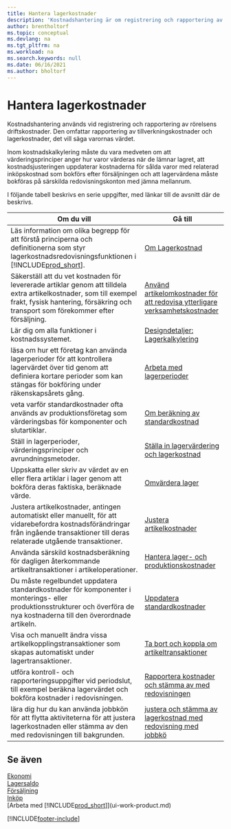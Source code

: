 ```yaml
---
title: Hantera lagerkostnader
description: 'Kostnadshantering är om registrering och rapportering av rörelsens driftskostnader, inklusive rapportering av produktionskostnader och lagerkostnader.'
author: brentholtorf
ms.topic: conceptual
ms.devlang: na
ms.tgt_pltfrm: na
ms.workload: na
ms.search.keywords: null
ms.date: 06/16/2021
ms.author: bholtorf
---
```

# Hantera lagerkostnader
Kostnadshantering används vid registrering och rapportering av rörelsens driftskostnader. Den omfattar rapportering av tillverkningskostnader och lagerkostnader, det vill säga varornas värdet.   

Inom kostnadskalkylering måste du vara medveten om att värderingsprinciper anger hur varor värderas när de lämnar lagret, att kostnadsjusteringen uppdaterar kostnaderna för sålda varor med relaterad inköpskostnad som bokförs efter försäljningen och att lagervärdena måste bokföras på särskilda redovisningskonton med jämna mellanrum.

I följande tabell beskrivs en serie uppgifter, med länkar till de avsnitt där de beskrivs.

|**Om du vill**|**Gå till**|  
|------------|-------------|  
|Läs information om olika begrepp för att förstå principerna och definitionerna som styr lagerkostnadsredovisningsfunktionen i [!INCLUDE[prod_short](includes/prod_short.md)].|[Om Lagerkostnad](finance-learn-about-costing.md)|  
|Säkerställ att du vet kostnaden för levererade artiklar genom att tilldela extra artikelkostnader, som till exempel frakt, fysisk hantering, försäkring och transport som förekommer efter försäljning.|[Använd artikelomkostnader för att redovisa ytterligare verksamhetskostnader](payables-how-assign-item-charges.md)|
|Lär dig om alla funktioner i kostnadssystemet.|[Designdetaljer: Lagerkalkylering](design-details-inventory-costing.md)|
|läsa om hur ett företag kan använda lagerperioder för att kontrollera lagervärdet över tid genom att definiera kortare perioder som kan stängas för bokföring under räkenskapsårets gång.|[Arbeta med lagerperioder](finance-how-to-work-with-inventory-periods.md)|
|veta varför standardkostnader ofta används av produktionsföretag som värderingsbas för komponenter och slutartiklar.|[Om beräkning av standardkostnad](finance-about-calculating-standard-cost.md)|
|Ställ in lagerperioder, värderingsprinciper och avrundningsmetoder.|[Ställa in lagervärdering och lagerkostnad](finance-set-up-inventory-valuation-and-costing.md)|
|Uppskatta eller skriv av värdet av en eller flera artiklar i lager genom att bokföra deras faktiska, beräknade värde.|[Omvärdera lager](inventory-how-revalue-inventory.md)|
|Justera artikelkostnader, antingen automatiskt eller manuellt, för att vidarebefordra kostnadsförändringar från ingående transaktioner till deras relaterade utgående transaktioner.|[Justera artikelkostnader](inventory-how-adjust-item-costs.md)|
|Använda särskild kostnadsberäkning för dagligen återkommande artikeltransaktioner i artikeloperationer.|[Hantera lager- och produktionskostnader](finance-handle-inventory-and-manufacturing-costs.md)|  
|Du måste regelbundet uppdatera standardkostnader för komponenter i monterings- eller produktionsstrukturer och överföra de nya kostnaderna till den överordnade artikeln.|[Uppdatera standardkostnader](finance-how-to-update-standard-costs.md)|
|Visa och manuellt ändra vissa artikelkopplingstransaktioner som skapas automatiskt under lagertransaktioner.|[Ta bort och koppla om artikeltransaktioner](finance-how-to-remove-and-reapply-item-entries.md)|
|utföra kontroll- och rapporteringsuppgifter vid periodslut, till exempel beräkna lagervärdet och bokföra kostnader i redovisningen.|[Rapportera kostnader och stämma av med redovisningen](/dynamics365/business-central/finance-how-to-post-inventory-costs-to-the-general-ledger)|
|lära dig hur du kan använda jobbkön för att flytta aktiviteterna för att justera lagerkostnaden eller stämma av den med redovisningen till bakgrunden.|[justera och stämma av lagerkostnad med redovisning med jobbkö](finance-manage-inventory-costs.md)|

## Se även  
 [Ekonomi](finance.md)  
 [Lagersaldo](inventory-manage-inventory.md)   
 [Försäljning](sales-manage-sales.md)   
 [Inköp](purchasing-manage-purchasing.md)  
 [Arbeta med [!INCLUDE[prod_short](includes/prod_short.md)]](ui-work-product.md)


[!INCLUDE[footer-include](includes/footer-banner.md)]